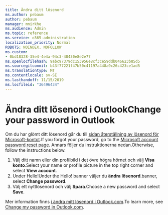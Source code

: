 ```yaml
---
title: Ändra ditt lösenord
ms.author: pebaum
author: pebaum
manager: mnirkhe
ms.audience: Admin
ms.topic: reference
ms.service: o365-administration
localization_priority: Normal
ROBOTS: NOINDEX, NOFOLLOW
ms.custom:
- 0bd18328-35e4-4e4a-94c3-48430e8e2e77
ms.openlocfilehash: 9abc97379dc153956e8cf3ce59ddb046623b85d5
ms.sourcegitcommit: b43f77221f47b50c41197a448a9c26c423ce1ad5
ms.translationtype: MT
ms.contentlocale: sv-SE
ms.lasthandoff: 11/15/2019
ms.locfileid: "36496434"
---
```

# <a name="change-your-password-in-outlook"></a><span data-ttu-id="1eb5a-102">Ändra ditt lösenord i Outlook</span><span class="sxs-lookup"><span data-stu-id="1eb5a-102">Change your password in Outlook</span></span>

<span data-ttu-id="1eb5a-103">Om du har glömt ditt lösenord går du till [sidan återställning av lösenord för Microsoft-kontot](https://go.microsoft.com/fwlink/p/?linkid=841909).</span><span class="sxs-lookup"><span data-stu-id="1eb5a-103">If you forgot your password, go to the [Microsoft account password reset page](https://go.microsoft.com/fwlink/p/?linkid=841909).</span></span> <span data-ttu-id="1eb5a-104">Annars följer du instruktionerna nedan.</span><span class="sxs-lookup"><span data-stu-id="1eb5a-104">Otherwise, follow the instructions below.</span></span>
  
1. <span data-ttu-id="1eb5a-105">Välj ditt namn eller din profilbild i det övre högra hörnet och välj **Visa konto**.</span><span class="sxs-lookup"><span data-stu-id="1eb5a-105">Select your name or profile picture in the top right corner and select **View account**.</span></span>
2. <span data-ttu-id="1eb5a-106">Under Hello!</span><span class="sxs-lookup"><span data-stu-id="1eb5a-106">Under the Hello!</span></span> <span data-ttu-id="1eb5a-107">banner väljer du **ändra lösenord**.</span><span class="sxs-lookup"><span data-stu-id="1eb5a-107">banner, select **Change password**.</span></span>
3. <span data-ttu-id="1eb5a-108">Välj ett nyttlösenord och välj **Spara**.</span><span class="sxs-lookup"><span data-stu-id="1eb5a-108">Choose a new password and select **Save**.</span></span>

<span data-ttu-id="1eb5a-109">Mer information finns [i ändra mitt lösenord i Outlook.com](https://support.office.com/article/2138d690-811c-4545-b2f3-e4dbe80c9735.aspx).</span><span class="sxs-lookup"><span data-stu-id="1eb5a-109">To learn more, see [Change my password in Outlook.com](https://support.office.com/article/2138d690-811c-4545-b2f3-e4dbe80c9735.aspx).</span></span>